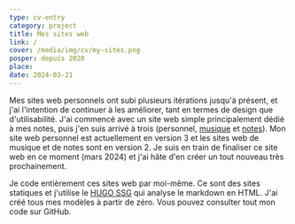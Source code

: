 ```yaml
---
type: cv-entry
category: project
title: Mes sites web
link: /
cover: /media/img/cv/my-sites.png
posper: depuis 2020
place: 
date: 2024-03-21
---
```

Mes sites web personnels ont subi plusieurs itérations jusqu'à présent, et j'ai l'intention de continuer à les améliorer, tant en termes de design que d'utilisabilité. J'ai commencé avec un site web simple principalement dédié à mes notes, puis j'en suis arrivé à trois (personnel, [musique](https://music.pgersl.xyz/) et [notes](https://notes.pgersl.xyz/)). Mon site web personnel est actuellement en version 3 et les sites web de musique et de notes sont en version 2. Je suis en train de finaliser ce site web en ce moment (mars 2024) et j'ai hâte d'en créer un tout nouveau très prochainement.

Je code entièrement ces sites web par moi-même. Ce sont des sites statiques et j'utilise le [HUGO SSG](https://gohugo.io/) qui analyse le markdown en HTML. J'ai créé tous mes modèles à partir de zéro. Vous pouvez consulter tout mon code sur GitHub.